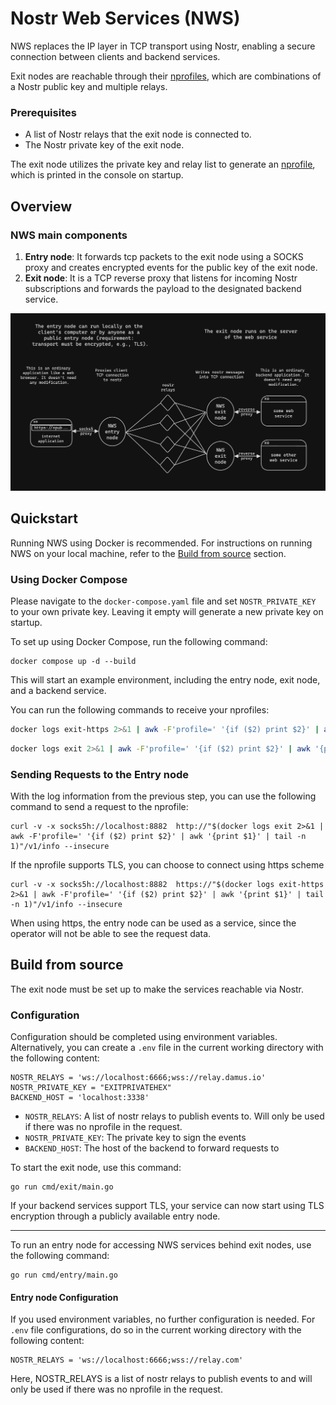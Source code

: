 # Nostr Web Services (NWS)


NWS replaces the IP layer in TCP transport using Nostr, enabling a secure connection between
clients and backend services.

Exit nodes are reachable through their [nprofiles](https://nostr-nips.com/nip-19), which are combinations of a Nostr public key and multiple relays.

### Prerequisites

- A list of Nostr relays that the exit node is connected to.
- The Nostr private key of the exit node.

The exit node utilizes the private key and relay list to generate an [nprofile](https://nostr-nips.com/nip-19), which is printed in the console on startup.

## Overview

### NWS main components

1. **Entry node**: It forwards tcp packets to the exit node using a SOCKS proxy and creates encrypted events for the public key of the exit node.
2. **Exit node**: It is a TCP reverse proxy that listens for incoming Nostr subscriptions and forwards the payload to the designated backend service.

<img src="nws.png" width="900"/>

## Quickstart

Running NWS using Docker is recommended. For instructions on running NWS on your local machine, refer to the [Build from source](#build-from-source) section.

### Using Docker Compose

Please navigate to the `docker-compose.yaml` file and set `NOSTR_PRIVATE_KEY` to your own private key.
Leaving it empty will generate a new private key on startup.

To set up using Docker Compose, run the following command:
```
docker compose up -d --build
```

This will start an example environment, including the entry node, exit node, and a backend service.

You can run the following commands to receive your nprofiles:

```bash
docker logs exit-https 2>&1 | awk -F'profile=' '{if ($2) print $2}' | awk '{print $1}'
```
```bash
docker logs exit 2>&1 | awk -F'profile=' '{if ($2) print $2}' | awk '{print $1}`
```

### Sending Requests to the Entry node

With the log information from the previous step, you can use the following command to send a request to the nprofile:

```
curl -v -x socks5h://localhost:8882  http://"$(docker logs exit 2>&1 | awk -F'profile=' '{if ($2) print $2}' | awk '{print $1}' | tail -n 1)"/v1/info --insecure
```

If the nprofile supports TLS, you can choose to connect using https scheme

```
curl -v -x socks5h://localhost:8882  https://"$(docker logs exit-https 2>&1 | awk -F'profile=' '{if ($2) print $2}' | awk '{print $1}' | tail -n 1)"/v1/info --insecure
```

When using https, the entry node can be used as a service, since the operator will not be able to see the request data.

## Build from source

The exit node must be set up to make the services reachable via Nostr.

### Configuration

Configuration should be completed using environment variables.
Alternatively, you can create a `.env` file in the current working directory with the following content:
```
NOSTR_RELAYS = 'ws://localhost:6666;wss://relay.damus.io'
NOSTR_PRIVATE_KEY = "EXITPRIVATEHEX"
BACKEND_HOST = 'localhost:3338'
```

- `NOSTR_RELAYS`: A list of nostr relays to publish events to. Will only be used if there was no nprofile in the
  request.
- `NOSTR_PRIVATE_KEY`: The private key to sign the events
- `BACKEND_HOST`: The host of the backend to forward requests to

To start the exit node, use this command:

```
go run cmd/exit/main.go
```

If your backend services support TLS, your service can now start using TLS encryption through a publicly available entry node.

---

To run an entry node for accessing NWS services behind exit nodes, use the following command:
```
go run cmd/entry/main.go
```

#### Entry node Configuration

If you used environment variables, no further configuration is needed.
For `.env` file configurations, do so in the current working directory with the following content:

```
NOSTR_RELAYS = 'ws://localhost:6666;wss://relay.com'
```

Here, NOSTR_RELAYS is a list of nostr relays to publish events to and will only be used if there was no nprofile in the request.
